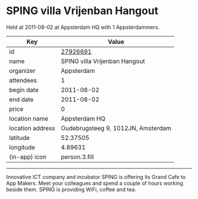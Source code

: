 # SPING villa Vrijenban Hangout
Held at 2011-08-02 at Appsterdam HQ with 1 Appsterdammers.
        
|Key|Value
|---|---|
|id|[27926691](https://www.meetup.com/appsterdam/events/27926691/)|
|name|SPING villa Vrijenban Hangout|
|organizer|Appsterdam|
|attendees|1|
|begin date|2011-08-02|
|end date|2011-08-02|
|price|0|
|location name|Appsterdam HQ|
|location address|Oudebrugsteeg 9, 1012JN, Amsterdam|
|latitude|52.37505|
|longitude|4.89631|
|(in-app) icon|person.3.fill|

---

Innovative ICT company and incubator SPING is offering its Grand Cafe to App Makers. Meet your colleagues and spend a couple of hours working beside them. SPING is providing WiFi, coffee and tea.


